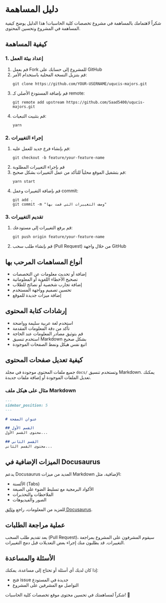# دليل المساهمة

شكراً لاهتمامك بالمساهمة في مشروع تخصصات كلية الحاسبات! هذا الدليل يوضح كيفية المساهمة في المشروع وتحسين المحتوى.

## كيفية المساهمة

### 1. إعداد بيئة العمل

1. قم بعمل Fork للمشروع إلى حسابك على GitHub
2. قم بتنزيل النسخة المحلية باستخدام الأمر:
   ```
   git clone https://github.com/YOUR-USERNAME/uqucis-majors.git
   ```
3. قم بإضافة المستودع الأصلي كـ remote:
   ```
   git remote add upstream https://github.com/Saad5400/uqucis-majors.git
   ```
4. قم بتثبيت التبعيات:
   ```
   yarn
   ```

### 2. إجراء التغييرات

1. قم بإنشاء فرع جديد للعمل عليه:
   ```
   git checkout -b feature/your-feature-name
   ```
2. قم بإجراء التغييرات المطلوبة
3. قم بتشغيل الموقع محلياً للتأكد من عمل التغييرات بشكل صحيح:
   ```
   yarn start
   ```
4. قم بإضافة التغييرات وعمل commit:
   ```
   git add .
   git commit -m "وصف التغييرات التي قمت بها"
   ```

### 3. تقديم التغييرات

1. قم برفع التغييرات إلى مستودعك:
   ```
   git push origin feature/your-feature-name
   ```
2. قم بإنشاء طلب سحب (Pull Request) من خلال واجهة GitHub

## أنواع المساهمات المرحب بها

- إضافة أو تحديث معلومات عن التخصصات
- تصحيح الأخطاء اللغوية أو المعلوماتية
- إضافة تجارب شخصية أو نصائح للطلاب
- تحسين تصميم وواجهة المستخدم
- إضافة ميزات جديدة للموقع

## إرشادات كتابة المحتوى

- استخدم لغة عربية سليمة وواضحة
- تأكد من دقة المعلومات المقدمة
- قم بتوثيق مصادر المعلومات عند الحاجة
- استخدم تنسيق Markdown بشكل صحيح
- اتبع نفس هيكل ونمط الصفحات الموجودة

## كيفية تعديل صفحات المحتوى

جميع ملفات المحتوى موجودة في مجلد `docs/` وتستخدم تنسيق Markdown. يمكنك تعديل الملفات الموجودة أو إضافة ملفات جديدة.

### مثال على هيكل ملف Markdown

```markdown
---
sidebar_position: 5
---

# عنوان الصفحة

## القسم الأول
محتوى القسم الأول...

## القسم الثاني
محتوى القسم الثاني...
```

## الميزات الإضافية في Docusaurus

يدعم Docusaurus العديد من ميزات Markdown الإضافية، مثل:

- الألسنة (Tabs)
- الأكواد البرمجية مع تسليط الضوء على الصيغة
- الملاحظات والتحذيرات
- الصور والفيديوهات

للمزيد من المعلومات، راجع [وثائق Docusaurus](https://docusaurus.io/docs/markdown-features).

## عملية مراجعة الطلبات

بعد تقديم طلب السحب (Pull Request)، سيقوم المشرفون على المشروع بمراجعة التغييرات. قد يطلبون منك إجراء بعض التعديلات قبل دمج التغييرات.

## الأسئلة والمساعدة

إذا كان لديك أي أسئلة أو تحتاج إلى مساعدة، يمكنك:
- فتح issue جديدة في المستودع
- التواصل مع المشرفين على المشروع

شكراً لمساهمتك في تحسين محتوى موقع تخصصات كلية الحاسبات! 🌟
